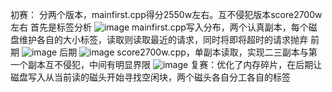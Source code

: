 初赛：
分两个版本，mainfirst.cpp得分2550w左右。互不侵犯版本score2700w左右
首先是标签分析
![image](https://github.com/user-attachments/assets/a95da383-d5ab-4a37-93ff-372d7f2fbe25)
mainfirst.cpp写入分布，两个认真副本，每个磁盘维护各自的大小标签，读取则读取最近的请求，同时将即将超时的请求抛弃
前期
![image](https://github.com/user-attachments/assets/b75967c5-b903-4dfd-9aa3-496563581a12)
后期
![image](https://github.com/user-attachments/assets/cfd03f82-52e4-46f1-b7a2-44476247f742)
score2700w.cpp，单副本读取，实现二三副本与第一个副本互不侵犯，中间有明显界限
![image](https://github.com/user-attachments/assets/f852efe8-461c-4e9a-92fd-a4b75904454b)
复赛：优化了内存碎片，在后期让磁盘写入从当前读的磁头开始寻找空闲块，两个磁头各自分工各自的标签
